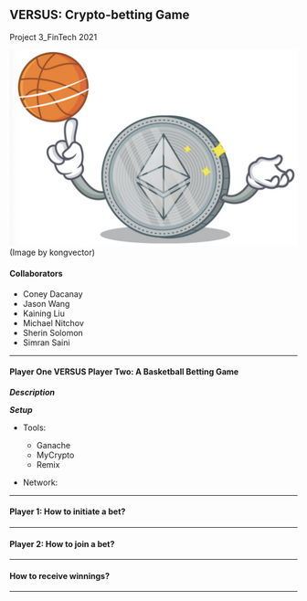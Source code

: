 ## VERSUS: Crypto-betting Game
Project 3_FinTech 2021

![ETHBasketball](Images/ETH_Basketball.png)
(Image by kongvector)


#### Collaborators

- Coney Dacanay
- Jason Wang
- Kaining Liu
- Michael Nitchov
- Sherin Solomon
- Simran Saini

---

#### Player One VERSUS Player Two: A Basketball Betting Game

***Description***


***Setup***

- Tools:
    
    - Ganache
    - MyCrypto
    - Remix

- Network:


---

#### Player 1: How to initiate a bet?

---

#### Player 2: How to join a bet?


---

#### How to receive winnings?


---